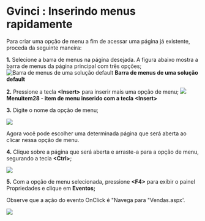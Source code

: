 # Gvinci : Inserindo menus rapidamente

Para criar uma opção de menu a fim de acessar uma página já existente, proceda da seguinte maneira:

**1.** Selecione a barra de menus na página desejada. A figura abaixo mostra a barra de menus da página principal com três opções;                        ![Barra de menus de uma solu&#xE7;&#xE3;o default](http://www.gvinci.com.br/manual/pgprinmengv5.zoom80.png)                         **Barra de menus de uma solução default**

**2.** Pressione a tecla **&lt;Insert&gt;** para inserir mais uma opção de menu;                        ![](http://www.gvinci.com.br/manual/meninsergv5.zoom80.png)                        **Menuitem28 - item de menu inserido com a tecla &lt;Insert&gt;**

**3.** Digite o nome da opção de menu;

![](http://www.gvinci.com.br/manual/mentitugv5.png)

Agora você pode escolher uma determinada página que será aberta ao clicar nessa opção de menu.

**4.** Clique sobre a página que será aberta e arraste-a para a opção de menu, segurando a tecla **&lt;Ctrl&gt;**;

![](http://www.gvinci.com.br/manual/insermngv5.zoom80.png)

**5.** Com a opção de menu selecionada, pressione **&lt;F4&gt;** para exibir o painel Propriedades e clique em **Eventos;**

Observe que a ação do evento OnClick é "Navega para "Vendas.aspx'.

![](http://www.gvinci.com.br/manual/mninseventgv5.zoom80.png)

